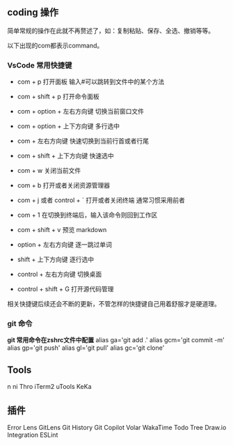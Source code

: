 
## coding 操作
简单常规的操作在此就不再赘述了，如：复制粘贴、保存、全选、撤销等等。

以下出现的com都表示command。


### VsCode 常用快捷键
- com + p 打开面板 输入#可以跳转到文件中的某个方法
- com + shift + p 打开命令面板
- com + option + 左右方向键 切换当前窗口文件
- com + option + 上下方向键 多行选中
- com + 左右方向键 快速切换到当前行首或者行尾
- com + shift + 上下方向键 快速选中
- com + w 关闭当前文件
- com + b 打开或者关闭资源管理器
- com + j 或者 control + ` 打开或者关闭终端 通常习惯采用前者
- com + 1 在切换到终端后，输入该命令则回到工作区
- com + shift + v 预览 markdown

- option + 左右方向键 逐一跳过单词
- shift + 上下方向键 逐行选中

- control + 左右方向键 切换桌面
- control + shift + G 打开源代码管理

相关快捷键后续还会不断的更新，不管怎样的快捷键自己用着舒服才是硬道理。


### git 命令
**git 常用命令在zshrc文件中配置** 
alias ga='git add .'
alias gcm='git commit -m'
alias gp='git push'
alias gl='git pull'
alias gc='git clone'


## Tools
n
ni
Thro
iTerm2
uTools
KeKa


## 插件
Error Lens
GitLens
Git History
Git Copilot
Volar
WakaTime
Todo Tree
Draw.io Integration
ESLint





